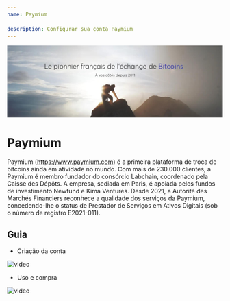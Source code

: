 ```yaml
---
name: Paymium

description: Configurar sua conta Paymium
---
```


![cover](assets/cover.jpeg)

# Paymium

Paymium (https://www.paymium.com) é a primeira plataforma de troca de bitcoins ainda em atividade no mundo. Com mais de 230.000 clientes, a Paymium é membro fundador do consórcio Labchain, coordenado pela Caisse des Dépôts. A empresa, sediada em Paris, é apoiada pelos fundos de investimento Newfund e Kima Ventures. Desde 2021, a Autorité des Marchés Financiers reconhece a qualidade dos serviços da Paymium, concedendo-lhe o status de Prestador de Serviços em Ativos Digitais (sob o número de registro E2021-011).

## Guia

- Criação da conta

![video](https://youtu.be/fioQ7BvmFtI)

- Uso e compra

![video](https://youtu.be/JVizZzRmJf8)
